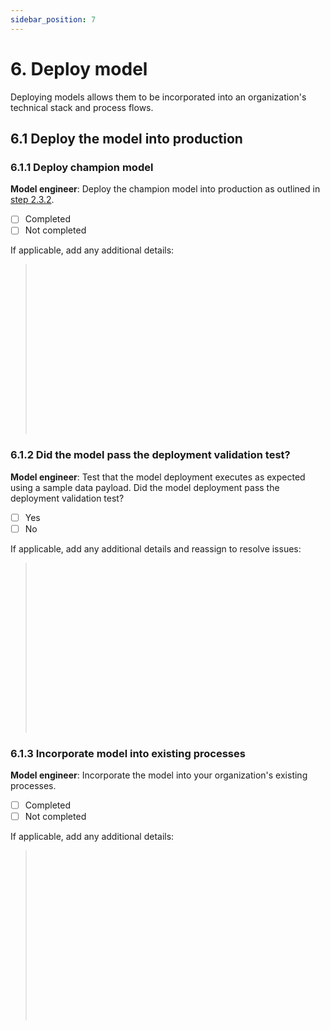 ```yaml
---
sidebar_position: 7
---
```


# 6. Deploy model
Deploying models allows them to be incorporated into an organization's technical stack and process flows. 

## 6.1 Deploy the model into production

### 6.1.1 Deploy champion model

**Model engineer**: Deploy the champion model into production as outlined in [step 2.3.2](2-document-project.md). 

* [ ] Completed
* [ ] Not completed

If applicable, add any additional details:

> <br></br> 
> <br></br> 
> <br></br> 
> <br></br> 
> <br></br> 
> <br></br> 
> <br></br> 
> <br></br> 

### 6.1.2 Did the model pass the deployment validation test?

**Model engineer**: Test that the model deployment executes as expected using a sample data payload. 
Did the model deployment pass the deployment validation test?

* [ ] Yes
* [ ] No

If applicable, add any additional details and reassign to resolve issues:
> <br></br>
> <br></br>
> <br></br>
> <br></br>
> <br></br>
> <br></br>
> <br></br>
> <br></br>

### 6.1.3 Incorporate model into existing processes

**Model engineer**: Incorporate the model into your organization's existing processes.

* [ ] Completed
* [ ] Not completed

If applicable, add any additional details:

> <br></br> 
> <br></br> 
> <br></br> 
> <br></br> 
> <br></br> 
> <br></br> 
> <br></br> 
> <br></br> 
